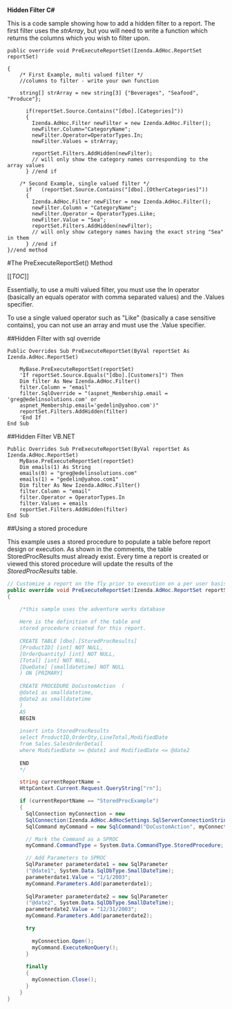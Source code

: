 **Hidden Filter C#**

This is a code sample showing how to add a hidden filter to a report. The first filter uses the _strArray_, but you will need to write a function which returns the columns which you wish to filter upon.

```
public override void PreExecuteReportSet(Izenda.AdHoc.ReportSet reportSet) 

{   
    /* First Example, multi valued filter */  
    //columns to filter - write your own function  

    string[] strArray = new string[3] {"Beverages", "Seafood", "Produce"};   
  
      if(reportSet.Source.Contains("[dbo].[Categories]"))  
      {     
        Izenda.AdHoc.Filter newFilter = new Izenda.AdHoc.Filter();     
        newFilter.Column="CategoryName";     
        newFilter.Operator=OperatorTypes.In;     
        newFilter.Values = strArray;     
        
        reportSet.Filters.AddHidden(newFilter);     
        // will only show the category names corresponding to the array values   
      } //end if   

    /* Second Example, single valued filter */  
      if   (reportSet.Source.Contains("[dbo].[OtherCategories]"))   
      {     
        Izenda.AdHoc.Filter newFilter = new Izenda.AdHoc.Filter();     
        newFilter.Column = "CategoryName";     
        newFilter.Operator = OperatorTypes.Like;     
        newFilter.Value = "Sea";     
        reportSet.Filters.AddHidden(newFilter);     
        // will only show category names having the exact string "Sea" in them   
      } //end if 
}//end method
```

#The PreExecuteReportSet() Method

[[_TOC_]]

Essentially, to use a multi valued filter, you must use the In operator (basically an equals operator with comma separated values) and the .Values specifier.

To use a single valued operator such as "Like" (basically a case sensitive contains), you can not use an array and must use the .Value specifier.

##Hidden Filter with sql override

```
Public Overrides Sub PreExecuteReportSet(ByVal reportSet As Izenda.AdHoc.ReportSet) 

    MyBase.PreExecuteReportSet(reportSet)   
    'If reportSet.Source.Equals("[dbo].[Customers]") Then  
    Dim filter As New Izenda.AdHoc.Filter()  
    filter.Column = "email"   
    filter.SqlOverride = "(aspnet_Membership.email = 'greg@edelinsolutions.com' or 
    aspnet_Membership.email='gedelin@yahoo.com')"  
    reportSet.Filters.AddHidden(filter)
    'End If
End Sub
```

##Hidden Filter VB.NET

```
Public Overrides Sub PreExecuteReportSet(ByVal reportSet As Izenda.AdHoc.ReportSet) 
    MyBase.PreExecuteReportSet(reportSet)
    Dim emails(1) As String   
    emails(0) = "greg@edelinsolutions.com" 
    emails(1) = "gedelin@yahoo.com1"    
    Dim filter As New Izenda.AdHoc.Filter()   
    filter.Column = "email"   
    filter.Operator = OperatorTypes.In   
    filter.Values = emails   
    reportSet.Filters.AddHidden(filter)
End Sub
```

##Using a stored procedure

This example uses a stored procedure to populate a table before report design or execution. As shown in the comments, the table StoredProcResults must already exist. Every time a report is created or viewed this stored procedure will update the results of the _StoredProcResults_ table.

```csharp
// Customize a report on the fly prior to execution on a per user basis
public override void PreExecuteReportSet(Izenda.AdHoc.ReportSet reportSet)
{    

    /*this sample uses the adventure works database
     
    Here is the definition of the table and   
    stored procedure created for this report.
    
    CREATE TABLE [dbo].[StoredProcResults]  
    [ProductID] [int] NOT NULL,
    [OrderQuantity] [int] NOT NULL,   
    [Total] [int] NOT NULL,  
    [DueDate] [smalldatetime] NOT NULL    
    ) ON [PRIMARY]
    
    CREATE PROCEDURE DoCustomAction  (   
    @date1 as smalldatetime,    
    @date2 as smalldatetime  
    ) 
    AS  
    BEGIN  
    
    insert into StoredProcResults   
    select ProductID,OrderQty,LineTotal,ModifiedDate   
    from Sales.SalesOrderDetail   
    where ModifiedDate >= @date1 and ModifiedDate <= @date2   
     
    END    
    */

    string currentReportName =   
    HttpContext.Current.Request.QueryString["rn"];

    if (currentReportName == "StoredProcExample")   
    {      
      SqlConnection myConnection = new       
      SqlConnection(Izenda.AdHoc.AdHocSettings.SqlServerConnectionString);      
      SqlCommand myCommand = new SqlCommand("DoCustomAction", myConnection);      

      // Mark the Command as a SPROC      
      myCommand.CommandType = System.Data.CommandType.StoredProcedure;    

      // Add Parameters to SPROC      
      SqlParameter parameterdate1 = new SqlParameter
      ("@date1", System.Data.SqlDbType.SmallDateTime);       
      parameterdate1.Value = "1/1/2003";       
      myCommand.Parameters.Add(parameterdate1);        
      
      SqlParameter parameterdate2 = new SqlParameter
      ("@date2", System.Data.SqlDbType.SmallDateTime);       
      parameterdate2.Value = "12/31/2003";      
      myCommand.Parameters.Add(parameterdate2);       

      try      
                
        myConnection.Open();           
        myCommand.ExecuteNonQuery();      
      }       
      
      finally      
      {
        myConnection.Close();       
      }    
    }
}
```